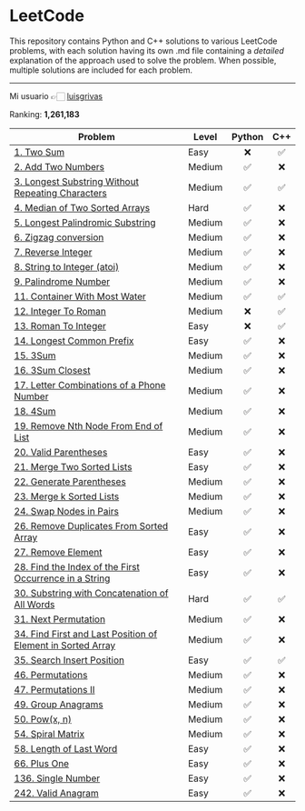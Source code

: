 # LeetCode
This repository contains Python and C++ solutions to various LeetCode problems, with each solution having its own .md file containing a *detailed* explanation of the approach used to solve the problem. When possible, multiple solutions are included for each problem.

----

Mi usuario 👉🏻 [luisgrivas](https://leetcode.com/luisgrivas/)

Ranking: **1,261,183**

| Problem    | Level | Python | C++ |
| ---- | ---- | :----: | :----: |
| [1. Two Sum](problems/problem1.md)  | Easy      | :x:| ✅| 
| [2. Add Two Numbers](problems/problem2.md) | Medium | :white_check_mark: | :x: |
| [3. Longest Substring Without Repeating Characters](problems/problem3.md) | Medium | :white_check_mark: | :white_check_mark:|
| [4. Median of Two Sorted Arrays](problems/problem4.md) | Hard | ✅ | ❌ |
| [5. Longest Palindromic Substring](problems/problem5.md) | Medium | ✅ | ❌ |
| [6. Zigzag conversion](problems/problem6.md) | Medium | ✅ | :x: |
| [7. Reverse Integer](problems/problem7.md) | Medium | ✅ | :x: |
| [8. String to Integer (atoi)](problems/problem8.md) | Medium | :white_check_mark: | :x: |
| [9. Palindrome Number](problems/problem9.md) | Medium | ✅ |:x: |
| [11. Container With Most Water](problems/problem11.md) | Medium | :white_check_mark: | :white_check_mark: |
| [12. Integer To Roman](problems/problem12.md) | Medium | :x: | :white_check_mark: |
| [13. Roman To Integer](problems/problem13.md) | Easy |:x: | :white_check_mark: |
| [14. Longest Common Prefix](problems/problem14.md) | Easy | :white_check_mark: | :x: |
| [15. 3Sum](problems/problem15.md) | Medium | :white_check_mark: | :x: |
| [16. 3Sum Closest](problems/problem16.md) | Medium | :white_check_mark: | :x: |
| [17. Letter Combinations of a Phone Number](problems/problem17.md) | Medium | :white_check_mark: | :x: |
| [18. 4Sum](problems/problem18.md) | Medium | :white_check_mark: | :x: |
| [19. Remove Nth Node From End of List](problems/problem19.md) | Medium | :white_check_mark: | :x: |
| [20. Valid Parentheses](problems/problem20.md) | Easy | :white_check_mark:| :x: | 
| [21. Merge Two Sorted Lists](problems/problem21.md) | Easy | :white_check_mark: | :x: |
| [22. Generate Parentheses](problems/problem22.md) | Medium | ✅ | :x: |
| [23. Merge k Sorted Lists](problems/problem23.md) | Medium | :white_check_mark: | :x: |
| [24. Swap Nodes in Pairs](problems/problem24.md) | Medium | :white_check_mark: | :x: |
| [26. Remove Duplicates From Sorted Array](problems/problem26.md) | Easy | ✅ | :x:| 
| [27. Remove Element](problems/problem27.md) | Easy | ✅ | :x: | 
| [28. Find the Index of the First Occurrence in a String](problems/problem28.md) | Easy | :white_check_mark: | :x: |
| [30. Substring with Concatenation of All Words](problems/problem30.md) | Hard | :white_check_mark: | ✅ |
| [31. Next Permutation](problems/problem31.md) | Medium | :white_check_mark: | :x: |
| [34. Find First and Last Position of Element in Sorted Array](problems/problem34.md) | Medium | :white_check_mark: | :x: |
| [35. Search Insert Position](problems/problem35.md) | Easy | :white_check_mark: | :white_check_mark: |
| [46. Permutations](problems/problem46.md) | Medium | :white_check_mark: | :x: |
| [47. Permutations II](problems/problem47.md) | Medium | :white_check_mark: | :x: |
| [49. Group Anagrams](problems/problem49.md) | Medium | :white_check_mark: | :x: |
| [50. Pow(x, n)](problems/problem50.md) | Medium | :white_check_mark: | :x: |
| [54. Spiral Matrix]() | Medium | ✅  | :x: |
| [58. Length of Last Word](problems/problem58.md) | Easy | :white_check_mark: | :x: |
| [66. Plus One](problems/problem66.md) | Easy | :white_check_mark: | :x: |
| [136. Single Number](problems/problem136.md) | Easy | :white_check_mark: | :x: |
| [242. Valid Anagram](problems/problem242.md) | Easy | :white_check_mark: | :x: |
